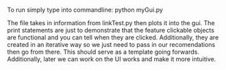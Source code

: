 To run simply type into commandline:
python myGui.py

The file takes in information from linkTest.py then plots it into the gui.  The print statements are just to demonstrate that the feature clickable objects are functional and you can tell when they are clicked.  Additionally, they are created in an iterative way so we just need to pass in our recomendations then go from there.  This should serve as a template going forwards.  Additionally, later we can work on the UI works and make it more intuitive.
